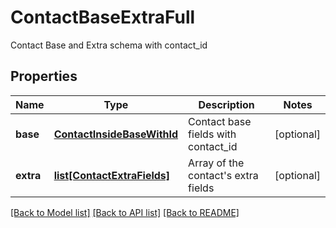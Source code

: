 # ContactBaseExtraFull

Contact Base and Extra schema with contact_id
## Properties
Name | Type | Description | Notes
------------ | ------------- | ------------- | -------------
**base** | [**ContactInsideBaseWithId**](ContactInsideBaseWithId.md) | Contact base fields with contact_id | [optional] 
**extra** | [**list[ContactExtraFields]**](ContactExtraFields.md) | Array of the contact&#39;s extra fields | [optional] 

[[Back to Model list]](../README.md#documentation-for-models) [[Back to API list]](../README.md#documentation-for-api-endpoints) [[Back to README]](../README.md)


